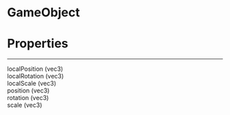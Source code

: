 # GameObject
# Properties
---

localPosition (vec3)   
localRotation (vec3)   
localScale (vec3)   
position (vec3)   
rotation (vec3)   
scale (vec3)   